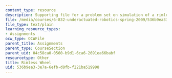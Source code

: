 ```yaml
---
content_type: resource
description: Supporting file for a problem set on simulation of a rimless wheel.
file: /media/courses/6-832-underactuated-robotics-spring-2009/536b9ea33e7a6efbd8fbf221ba519998_rimlessWheel.m
file_type: text/plain
learning_resource_types:
- Assignments
ocw_type: OCWFile
parent_title: Assignments
parent_type: CourseSection
parent_uid: 04c58ca0-0560-b9d1-6ca6-2691ea66babf
resourcetype: Other
title: Rimless Wheel
uid: 536b9ea3-3e7a-6efb-d8fb-f221ba519998
---
```

